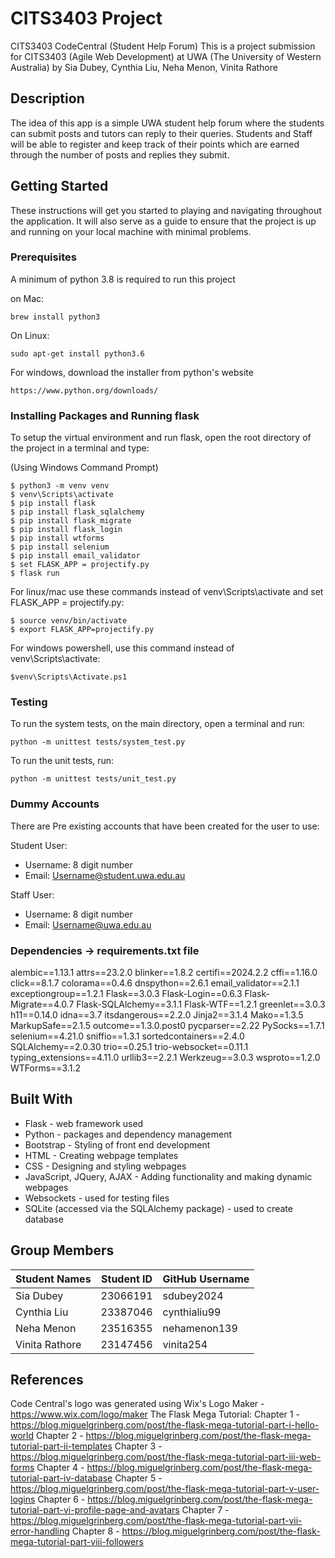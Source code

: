 
# CITS3403 Project
CITS3403 CodeCentral (Student Help Forum)
This is a project submission for CITS3403 (Agile Web Development) at UWA (The University of Western Australia) by Sia Dubey, Cynthia Liu, Neha Menon, Vinita Rathore

## Description

The idea of this app is a simple UWA student help forum where the students can submit posts and tutors can reply to their queries. Students and Staff will be able to register and keep track of their points which are earned through the number of posts and replies they submit.

## Getting Started

These instructions will get you started to playing and navigating throughout the application. It will also serve as a guide to ensure that the project is up and running on your local machine with minimal problems.

### Prerequisites

A minimum of python 3.8 is required to run this project

on Mac:

```
brew install python3
```

On Linux:

```
sudo apt-get install python3.6
```

For windows, download the installer from python's website

```
https://www.python.org/downloads/
```


### Installing Packages and Running flask

To setup the virtual environment and run flask, open the root directory of the project in a terminal and type:

(Using Windows Command Prompt)

```
$ python3 -m venv venv
$ venv\Scripts\activate
$ pip install flask
$ pip install flask_sqlalchemy
$ pip install flask_migrate
$ pip install flask_login
$ pip install wtforms
$ pip install selenium
$ pip install email_validator
$ set FLASK_APP = projectify.py 
$ flask run
```
For linux/mac use these commands instead of venv\Scripts\activate and set FLASK_APP = projectify.py:
```
$ source venv/bin/activate
$ export FLASK_APP=projectify.py
```
For windows powershell, use this command instead of venv\Scripts\activate:

```
$venv\Scripts\Activate.ps1
```


### Testing

To run the system tests, on the main directory, open a terminal and run:

```
python -m unittest tests/system_test.py
```

To run the unit tests, run:

```
python -m unittest tests/unit_test.py
```


### Dummy Accounts

There are Pre existing accounts that have been created for the user to use:

Student User:
* Username: 8 digit number
* Email: Username@student.uwa.edu.au

Staff User:
* Username: 8 digit number
* Email: Username@uwa.edu.au

### Dependencies -> requirements.txt file
alembic==1.13.1
attrs==23.2.0
blinker==1.8.2
certifi==2024.2.2
cffi==1.16.0
click==8.1.7
colorama==0.4.6
dnspython==2.6.1
email_validator==2.1.1
exceptiongroup==1.2.1
Flask==3.0.3
Flask-Login==0.6.3
Flask-Migrate==4.0.7
Flask-SQLAlchemy==3.1.1
Flask-WTF==1.2.1
greenlet==3.0.3
h11==0.14.0
idna==3.7
itsdangerous==2.2.0
Jinja2==3.1.4
Mako==1.3.5
MarkupSafe==2.1.5
outcome==1.3.0.post0
pycparser==2.22
PySocks==1.7.1
selenium==4.21.0
sniffio==1.3.1
sortedcontainers==2.4.0
SQLAlchemy==2.0.30
trio==0.25.1
trio-websocket==0.11.1
typing_extensions==4.11.0
urllib3==2.2.1
Werkzeug==3.0.3
wsproto==1.2.0
WTForms==3.1.2



## Built With

* Flask - web framework used
* Python - packages and dependency management 
* Bootstrap - Styling of front end development
* HTML - Creating webpage templates
* CSS - Designing and styling webpages
* JavaScript, JQuery, AJAX - Adding functionality and making dynamic webpages
* Websockets - used for testing files 
* SQLite (accessed via the SQLAlchemy package) - used to create database

## Group Members

| Student Names | Student ID    | GitHub Username |
| ------------- |---------------| ----------------|
| Sia Dubey     | 23066191      |  sdubey2024     |
| Cynthia Liu   | 23387046      |  cynthialiu99   |
| Neha Menon    | 23516355      |  nehamenon139   |
| Vinita Rathore| 23147456      |  vinita254      |

## References
Code Central's logo was generated using Wix's Logo Maker - https://www.wix.com/logo/maker
The Flask Mega Tutorial: 
Chapter 1 - https://blog.miguelgrinberg.com/post/the-flask-mega-tutorial-part-i-hello-world
Chapter 2 - https://blog.miguelgrinberg.com/post/the-flask-mega-tutorial-part-ii-templates
Chapter 3 - https://blog.miguelgrinberg.com/post/the-flask-mega-tutorial-part-iii-web-forms
Chapter 4 - https://blog.miguelgrinberg.com/post/the-flask-mega-tutorial-part-iv-database
Chapter 5 - https://blog.miguelgrinberg.com/post/the-flask-mega-tutorial-part-v-user-logins
Chapter 6 - https://blog.miguelgrinberg.com/post/the-flask-mega-tutorial-part-vi-profile-page-and-avatars
Chapter 7 - https://blog.miguelgrinberg.com/post/the-flask-mega-tutorial-part-vii-error-handling
Chapter 8 - https://blog.miguelgrinberg.com/post/the-flask-mega-tutorial-part-viii-followers


